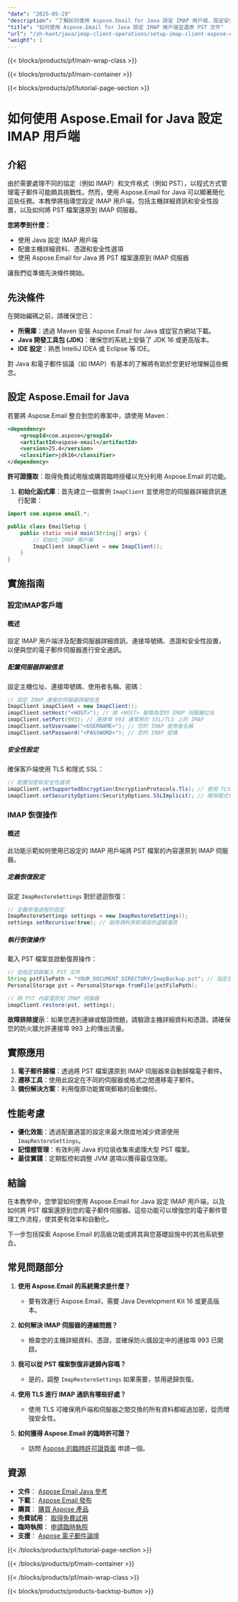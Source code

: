 ```yaml
---
"date": "2025-05-29"
"description": "了解如何使用 Aspose.Email for Java 設定 IMAP 用戶端、設定安全設定以及有效地還原 PST 檔案。"
"title": "如何使用 Aspose.Email for Java 設定 IMAP 用戶端並還原 PST 文件"
"url": "/zh-hant/java/imap-client-operations/setup-imap-client-aspose-email-java/"
"weight": 1
---
```


{{< blocks/products/pf/main-wrap-class >}}

{{< blocks/products/pf/main-container >}}

{{< blocks/products/pf/tutorial-page-section >}}
# 如何使用 Aspose.Email for Java 設定 IMAP 用戶端

## 介紹

由於需要處理不同的協定（例如 IMAP）和文件格式（例如 PST），以程式方式管理電子郵件可能頗具挑戰性。然而，使用 Aspose.Email for Java 可以顯著簡化這些任務。本教學將指導您設定 IMAP 用戶端，包括主機詳細資訊和安全性設置，以及如何將 PST 檔案還原到 IMAP 伺服器。

**您將學到什麼：**
- 使用 Java 設定 IMAP 用戶端
- 配置主機詳細資料、憑證和安全性選項
- 使用 Aspose.Email for Java 將 PST 檔案還原到 IMAP 伺服器

讓我們從準備先決條件開始。

## 先決條件

在開始編碼之前，請確保您已：

- **所需庫**：透過 Maven 安裝 Aspose.Email for Java 或從官方網站下載。
- **Java 開發工具包 (JDK)**：確保您的系統上安裝了 JDK 16 或更高版本。
- **IDE 設定**：熟悉 IntelliJ IDEA 或 Eclipse 等 IDE。

對 Java 和電子郵件協議（如 IMAP）有基本的了解將有助於您更好地理解這些概念。

## 設定 Aspose.Email for Java

若要將 Aspose.Email 整合到您的專案中，請使用 Maven：

```xml
<dependency>
    <groupId>com.aspose</groupId>
    <artifactId>aspose-email</artifactId>
    <version>25.4</version>
    <classifier>jdk16</classifier>
</dependency>
```

**許可證獲取**：取得免費試用版或購買臨時授權以充分利用 Aspose.Email 的功能。

1. **初始化函式庫**：首先建立一個實例 `ImapClient` 並使用您的伺服器詳細資訊進行配置：

```java
import com.aspose.email.*;

public class EmailSetup {
    public static void main(String[] args) {
        // 初始化 IMAP 用戶端
        ImapClient imapClient = new ImapClient();
    }
}
```

## 實施指南

### 設定IMAP客戶端

#### 概述

設定 IMAP 用戶端涉及配置伺服器詳細資訊、連接埠號碼、憑證和安全性設置，以便與您的電子郵件伺服器進行安全通訊。

##### 配置伺服器詳細信息

設定主機位址、連接埠號碼、使用者名稱、密碼：

```java
// 設定 IMAP 連接的伺服器詳細信息
ImapClient imapClient = new ImapClient();
imapClient.setHost("<HOST>"); // 將 <HOST> 替換為您的 IMAP 伺服器位址
imapClient.setPort(993); // 連接埠 993 通常用於 SSL/TLS 上的 IMAP
imapClient.setUsername("<USERNAME>"); // 您的 IMAP 使用者名稱
imapClient.setPassword("<PASSWORD>"); // 您的 IMAP 密碼
```

##### 安全性設定

確保客戶端使用 TLS 和隱式 SSL：

```java
// 配置加密和安全性選項
imapClient.setSupportedEncryption(EncryptionProtocols.Tls); // 使用 TLS 協定進行安全通信
imapClient.setSecurityOptions(SecurityOptions.SSLImplicit); // 確保隱式使用 SSL
```

### IMAP 恢復操作

#### 概述

此功能示範如何使用已設定的 IMAP 用戶端將 PST 檔案的內容還原到 IMAP 伺服器。

##### 定義恢復設定

設定 `ImapRestoreSettings` 對於遞迴恢復：

```java
// 定義恢復過程的設定
ImapRestoreSettings settings = new ImapRestoreSettings();
settings.setRecursive(true); // 啟用資料夾和項目的遞歸還原
```

##### 執行恢復操作

載入 PST 檔案並啟動復原操作：

```java
// 從指定目錄載入 PST 文件
String pstFilePath = "YOUR_DOCUMENT_DIRECTORY/ImapBackup.pst"; // 指定您的 PST 檔案路徑
PersonalStorage pst = PersonalStorage.fromFile(pstFilePath);

// 將 PST 內容還原到 IMAP 伺服器
imapClient.restore(pst, settings);
```

**故障排除提示**：如果您遇到連線或驗證問題，請驗證主機詳細資料和憑證。請確保您的防火牆允許連接埠 993 上的傳出流量。

## 實際應用

1. **電子郵件歸檔**：透過將 PST 檔案還原到 IMAP 伺服器來自動歸檔電子郵件。
2. **遷移工具**：使用此設定在不同的伺服器或格式之間遷移電子郵件。
3. **備份解決方案**：利用復原功能實現郵箱的自動備份。

## 性能考慮

- **優化效能**：透過配置適當的設定來最大限度地減少資源使用 `ImapRestoreSettings`。
- **記憶體管理**：有效利用 Java 的垃圾收集來處理大型 PST 檔案。
- **最佳實踐**：定期監控和調整 JVM 選項以獲得最佳效能。

## 結論

在本教學中，您學習如何使用 Aspose.Email for Java 設定 IMAP 用戶端，以及如何將 PST 檔案還原到您的電子郵件伺服器。這些功能可以增強您的電子郵件管理工作流程，使其更有效率和自動化。

下一步包括探索 Aspose.Email 的高級功能或將其與您基礎設施中的其他系統整合。

## 常見問題部分

1. **使用 Aspose.Email 的系統需求是什麼？**
   - 要有效運行 Aspose.Email，需要 Java Development Kit 16 或更高版本。

2. **如何解決 IMAP 伺服器的連線問題？**
   - 檢查您的主機詳細資料、憑證，並確保防火牆設定中的連接埠 993 已開啟。

3. **我可以從 PST 檔案恢復非遞歸內容嗎？**
   - 是的，調整 `ImapRestoreSettings` 如果需要，禁用遞歸恢復。

4. **使用 TLS 進行 IMAP 通訊有哪些好處？**
   - 使用 TLS 可確保用戶端和伺服器之間交換的所有資料都經過加密，從而增強安全性。

5. **如何獲得 Aspose.Email 的臨時許可證？**
   - 訪問 [Aspose 的臨時許可證頁面](https://purchase.aspose.com/temporary-license/) 申請一個。

## 資源

- **文件**： [Aspose Email Java 參考](https://reference.aspose.com/email/java/)
- **下載**： [Aspose Email 發布](https://releases.aspose.com/email/java/)
- **購買**： [購買 Aspose 產品](https://purchase.aspose.com/buy)
- **免費試用**： [取得免費試用](https://releases.aspose.com/email/java/)
- **臨時執照**： [申請臨時執照](https://purchase.aspose.com/temporary-license/)
- **支援**： [Aspose 電子郵件論壇](https://forum.aspose.com/c/email/10)

{{< /blocks/products/pf/tutorial-page-section >}}

{{< /blocks/products/pf/main-container >}}

{{< /blocks/products/pf/main-wrap-class >}}

{{< blocks/products/products-backtop-button >}}
